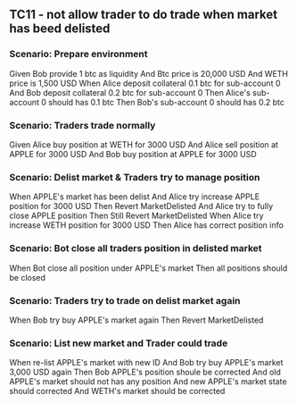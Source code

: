 ## TC11 - not allow trader to do trade when market has beed delisted

### Scenario: Prepare environment
Given Bob provide 1 btc as liquidity
And Btc price is 20,000 USD
And WETH price is 1,500 USD
When Alice deposit collateral 0.1 btc for sub-account 0
And Bob deposit collateral 0.2 btc for sub-account 0
Then Alice's sub-account 0 should has 0.1 btc
Then Bob's sub-account 0 should has 0.2 btc

### Scenario: Traders trade normally
Given Alice buy position at WETH for 3000 USD
And Alice sell position at APPLE for 3000 USD
And Bob buy position at APPLE for 3000 USD

### Scenario: Delist market & Traders try to manage position
When APPLE's market has been delist
And Alice try increase APPLE position for 3000 USD
Then Revert MarketDelisted
And Alice try to fully close APPLE position
Then Still Revert MarketDelisted
When Alice try increase WETH position for 3000 USD
Then Alice has correct position info

### Scenario: Bot close all traders position in delisted market
When Bot close all position under APPLE's market
Then all positions should be closed

### Scenario: Traders try to trade on delist market again
When Bob try buy APPLE's market again
Then Revert MarketDelisted

### Scenario: List new market and Trader could trade
When re-list APPLE's market with new ID
And Bob try buy APPLE's market 3,000 USD again
Then Bob APPLE's position shoule be corrected
And old APPLE's market should not has any position
And new APPLE's market state should corrected
And WETH's market should be corrected

